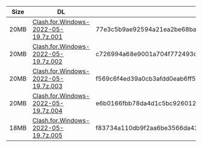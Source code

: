 |    Size   |     DL  | sha512sum |
|  ---  |  ---  |  ---  |
| 20MB | [Clash.for.Windows-2022-05-19.7z.001](https://cdn.jsdelivr.net/gh/appleians/cfw_m1@main/Clash.for.Windows-2022-05-19.7z.001) | 77e3c5b9ae92594a21ea2be68ba381ec48c0267a4a7038ac8982e05b94b9f85835cc50115ed939b44cead0860f8e9afe132ec631230f940f2e99cd472b28ac12 |
| 20MB | [Clash.for.Windows-2022-05-19.7z.002](https://cdn.jsdelivr.net/gh/appleians/cfw_m1@main/Clash.for.Windows-2022-05-19.7z.002) | c726994a68e9001a704f772493d1db6429def3c38fe17c7c56ba2cf4b7258b9d816fff320388a267495dad2da3fb82f18111b51f62de1bf2801512b35797e578 |
| 20MB | [Clash.for.Windows-2022-05-19.7z.003](https://cdn.jsdelivr.net/gh/appleians/cfw_m1@main/Clash.for.Windows-2022-05-19.7z.003) | f569c6f4ed39a0cb3afdd0eab6ff5619a59fc1ca750838667db490216eebf8c3c0b79c3cb854eb0be9d614f3e7c2b808052c52fb24e8b29760a1e9e381ee84e5 |
| 20MB | [Clash.for.Windows-2022-05-19.7z.004](https://cdn.jsdelivr.net/gh/appleians/cfw_m1@main/Clash.for.Windows-2022-05-19.7z.004) | e6b0166fbb78da4d1c5bc92601219b2ccae4432dea816c81265f16d6aecf90476218bd3a5b83ec4a52a3e8e3cbbc88294a0b1563937b96775317dba7bb1ce473 |
| 18MB | [Clash.for.Windows-2022-05-19.7z.005](https://cdn.jsdelivr.net/gh/appleians/cfw_m1@main/Clash.for.Windows-2022-05-19.7z.005) | f83734a110db9f2aa6be3566da42a05ac8e069537745b4eb1d17656d428c7eb1a0c11ab71cf10b1d409df8cdf5df654029eda7ecaca089f961056627f854d46e |
